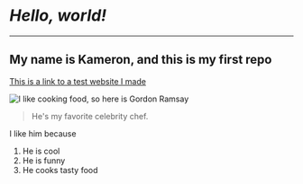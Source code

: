 # ***Hello, world!***
---
## My name is Kameron, and this is my first repo

[This is a link to a test website I made](https://kgano-ucsd.github.io/cse15l-lab-reports/index2.html)

![I like cooking food, so here is Gordon Ramsay](https://imagesvc.meredithcorp.io/v3/mm/image?url=https%3A%2F%2Fstatic.onecms.io%2Fwp-content%2Fuploads%2Fsites%2F6%2F2018%2F09%2Fgordon-ramsay-hells-kitchen-02-2000.jpg)

> He's my favorite celebrity chef.

I like him because
1. He is cool
2. He is funny
3. He cooks tasty food


